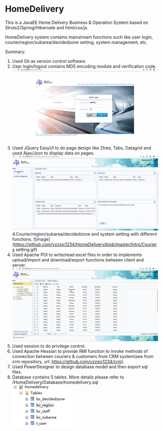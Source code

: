 # HomeDelivery
This is a JavaEE Home Delivery Business &amp; Operation System based on Struts2/Spring/Hibernate and html/css/js.

HomeDelivery system contains mainstream functions such like user login, courier/region/subarea/decidedzone setting, system management, etc.

Summary:
1. Used Git as version control software.
2. User login/logout contains MD5 encoding module and verification code.<br>
![image](https://github.com/yzzsjc1234/HomeDelivery/blob/master/Intro/login_logout.gif)
3. Used JQuery EasyUI to do page design like Ztree, Tabs, Datagrid and used Ajax/Json to display data on pages.
![image](https://github.com/yzzsjc1234/HomeDelivery/blob/master/Intro/JQuery.gif)
4.Courier/region/subarea/decidedzone and system setting with different functions.
![image](https://github.com/yzzsjc1234/HomeDelivery/blob/master/Intro/Couriers setting.gif)
5. Used Apache POI to write/read excel files in order to implements upload/import and download/export functions between client and server.
![image](https://github.com/yzzsjc1234/HomeDelivery/blob/master/Intro/POI.gif)
6. Used session to do privilege control.
7. Used Apache Hessian to provide RMI function to invoke methods of connection between couriers & customers from CRM system(see from crm repository, url: https://github.com/yzzsjc1234/crm).
8. Used PowerDesigner to design database model and then export sql files.
9. Database contains 5 tables. More details please refer to /HomeDelivery/Database/homedelivery.sql<br>
![image](https://github.com/yzzsjc1234/HomeDelivery/blob/master/Intro/database.png)
